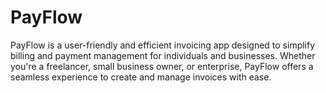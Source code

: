 # PayFlow
PayFlow is a user-friendly and efficient invoicing app designed to simplify billing and payment management for individuals and businesses. Whether you're a freelancer, small business owner, or enterprise, PayFlow offers a seamless experience to create and manage invoices with ease.
